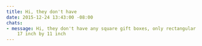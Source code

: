 ```yaml
---
title: Hi, they don't have
date: 2015-12-24 13:43:00 -08:00
chats:
- message: Hi, they don't have any square gift boxes, only rectangular ones that are
    17 inch by 11 inch
---
```



